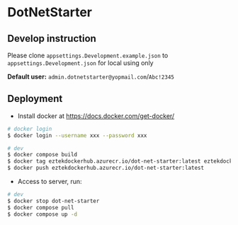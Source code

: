 # DotNetStarter

## Develop instruction

Please clone `appsettings.Development.example.json`  to `appsettings.Development.json` for local using only

**Default user:** `admin.dotnetstarter@yopmail.com`/`Abc!2345`

## Deployment

- Install docker at https://docs.docker.com/get-docker/

```bash
# docker login
$ docker login --username xxx --password xxx

# dev
$ docker compose build
$ docker tag eztekdockerhub.azurecr.io/dot-net-starter:latest eztekdockerhub.azurecr.io/dot-net-starter:latest
$ docker push eztekdockerhub.azurecr.io/dot-net-starter:latest
```

- Access to server, run:

```bash
# dev
$ docker stop dot-net-starter
$ docker compose pull
$ docker compose up -d
```
